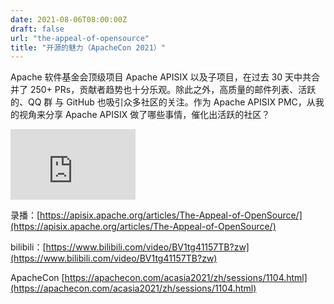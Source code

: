 ```yaml
---
date: 2021-08-06T08:00:00Z
draft: false
url: "the-appeal-of-opensource"
title: "开源的魅力（ApacheCon 2021）"
---
```


Apache 软件基金会顶级项目 Apache APISIX 以及子项目，在过去 30 天中共合并了 250+ PRs，贡献者趋势也十分乐观。除此之外，高质量的邮件列表、活跃的、QQ 群 与 GitHub 也吸引众多社区的关注。作为 Apache APISIX PMC，从我的视角来分享 Apache APISIX 做了哪些事情，催化出活跃的社区？

<iframe width="200" height="113" src="https://www.youtube.com/embed/DyLF_fwAO_0?feature=oembed" frameborder="0" allow="accelerometer; autoplay; clipboard-write; encrypted-media; gyroscope; picture-in-picture" allowfullscreen></iframe>

录播：[https://apisix.apache.org/articles/The-Appeal-of-OpenSource/](https://apisix.apache.org/articles/The-Appeal-of-OpenSource/)

bilibili：[https://www.bilibili.com/video/BV1tg41157TB?zw](https://www.bilibili.com/video/BV1tg41157TB?zw)

ApacheCon [https://apachecon.com/acasia2021/zh/sessions/1104.html](https://apachecon.com/acasia2021/zh/sessions/1104.html)
